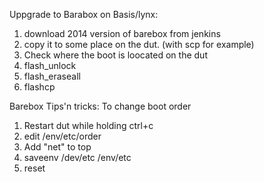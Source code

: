 Uppgrade to Barabox on Basis/lynx:
1. download 2014 version of barebox from jenkins
2. copy it to some place on the dut. (with scp for example)
3. Check where the boot is loocated on the dut
4. flash_unlock <that path>
5. flash_eraseall <that path>
6. flashcp <basispath> <bootpath>

Barebox Tips'n tricks:
To change boot order
1. Restart dut while holding ctrl+c
2. edit /env/etc/order
3. Add "net" to top
4. saveenv /dev/etc /env/etc
5. reset

